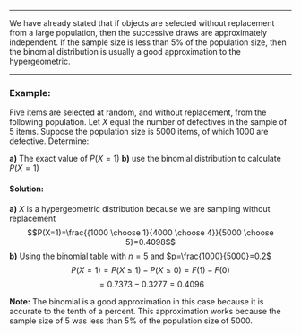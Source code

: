 - - -
We have already stated that if objects are selected without replacement from a large population, then the successive draws are approximately independent. If the sample size is less than 5% of the population size, then the binomial distribution is usually a good approximation to the hypergeometric.
- - -
### Example:
Five items are selected at random, and without replacement, from the following population. Let $X$ equal the number of defectives in the sample of 5 items. Suppose the population size is 5000 items, of which 1000 are defective. Determine:

**a)** The exact value of $P(X=1)$
**b)** use the binomial distribution to calculate $P(X=1)$

#### Solution:
**a)** $X$ is a hypergeometric distribution because we are sampling without replacement
$$P(X=1)=\frac{{1000 \choose 1}{4000 \choose 4}}{5000 \choose 5}=0.4098$$
**b)** Using the [binomial table](obsidian://open?vault=ODU%20Spring%202024&file=STAT330%20Intro%20to%20Probability%20%26%20Statistics%2F(M.7)%20Discrete%20Probability%20Distributions%20-%20Part%201%2FTable%20A1%20-%20Binomial%20Probability%20Sums.pdf) with $n=5$ and $p=\frac{1000}{5000}=0.2$
$$P(X=1)=P(X\leq 1)-P(X\leq 0)=F(1)-F(0)$$
$$=0.7373-0.3277=0.4096$$

**Note:** The binomial is a good approximation in this case because it is accurate to the tenth of a percent. This approximation works because the sample size of 5 was less than 5% of the population size of 5000.
